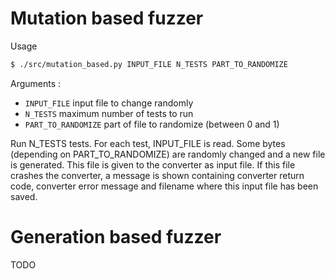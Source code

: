 # Mutation based fuzzer
Usage
```bash
$ ./src/mutation_based.py INPUT_FILE N_TESTS PART_TO_RANDOMIZE
```

Arguments :
- `INPUT_FILE` input file to change randomly
- `N_TESTS` maximum number of tests to run
- `PART_TO_RANDOMIZE` part of file to randomize (between 0 and 1)

Run N_TESTS tests. For each test, INPUT_FILE is read. Some bytes (depending on
PART_TO_RANDOMIZE) are randomly changed and a new file is generated. This file
is given to the converter as input file. If this file crashes the converter, a
message is shown containing converter return code, converter error message and
filename where this input file has been saved.

# Generation based fuzzer

TODO
